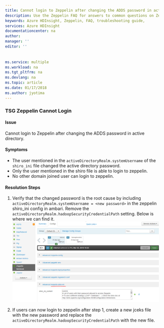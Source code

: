 ```yaml
---
title: Cannot login to Zeppelin after changing the ADDS password in active directory? | Microsoft Docs
description: Use the Zeppelin FAQ for answers to common questions on Zeppelin on Azure HDInsight platform.
keywords: Azure HDInsight, Zeppelin, FAQ, troubleshooting guide, 
services: Azure HDInsight
documentationcenter: na
author: 
manager: ''
editor: ''


ms.service: multiple
ms.workload: na
ms.tgt_pltfrm: na
ms.devlang: na
ms.topic: article
ms.date: 01/17/2018
ms.author: jyotima
---
```


### TSG Zeppelin Cannot Login 
#### Issue
Cannot login to Zeppelin after changing the ADDS password in active directory.

#### Symptoms
- The user mentioned in the ```activeDirectoryRealm.systemUsername``` of the ```shiro_ini``` file changed the active directory password. 
- Only the user mentioned in the shiro file is able to login to zeppelin.
- No other domain joined user can login to zeppelin.


#### Resolution Steps
1.	Verify that the changed password is the root cause by including ```activeDirectoryRealm.systemUsername = <new password>``` in the zeppelin shiro_ini config in ambari. Remove the ```activeDirectoryRealm.hadoopSecurityCredentialPath``` setting. Below is where we can find it.
   ![Shiro](shiro.png)
    
2.	If users can now login to zeppelin after step 1, create a new jceks file with the new password and replace the ```activeDirectoryRealm.hadoopSecurityCredentialPath``` with the new file.